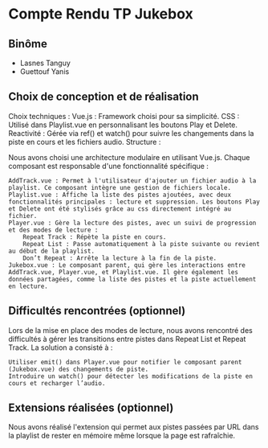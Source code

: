# Compte Rendu TP Jukebox

## Binôme
- Lasnes Tanguy
- Guettouf Yanis

## Choix de conception et de réalisation
Choix techniques : 
Vue.js : Framework choisi pour sa simplicité.
CSS  : Utilisé dans Playlist.vue en personnalisant les boutons Play et Delete.
Reactivité : Gérée via ref() et watch() pour suivre les changements dans la piste en cours et les fichiers audio.
Structure :

Nous avons choisi une architecture modulaire en utilisant Vue.js. Chaque composant est responsable d'une fonctionnalité spécifique :

    AddTrack.vue : Permet à l'utilisateur d'ajouter un fichier audio à la playlist. Ce composant intègre une gestion de fichiers locale.
    Playlist.vue : Affiche la liste des pistes ajoutées, avec deux fonctionnalités principales : lecture et suppression. Les boutons Play et Delete ont été stylisés grâce au css directement intégré au fichier.
    Player.vue : Gère la lecture des pistes, avec un suivi de progression et des modes de lecture :
        Repeat Track : Répète la piste en cours.
        Repeat List : Passe automatiquement à la piste suivante ou revient au début de la playlist.
        Don’t Repeat : Arrête la lecture à la fin de la piste.
    Jukebox.vue : Le composant parent, qui gère les interactions entre AddTrack.vue, Player.vue, et Playlist.vue. Il gère également les données partagées, comme la liste des pistes et la piste actuellement en lecture.
## Difficultés rencontrées (optionnel)
Lors de la mise en place des modes de lecture, nous avons rencontré des difficultés à gérer les transitions entre pistes dans Repeat List et Repeat Track. La solution a consisté à :

    Utiliser emit() dans Player.vue pour notifier le composant parent (Jukebox.vue) des changements de piste.
    Introduire un watch() pour détecter les modifications de la piste en cours et recharger l’audio.
## Extensions réalisées (optionnel)
Nous avons réalisé l'extension qui permet aux pistes passées par URL dans la playlist de rester en mémoire même lorsque la page est rafraîchie.
